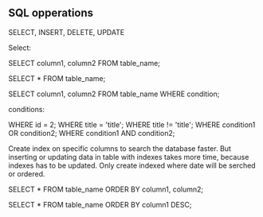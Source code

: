 ## SQL opperations

SELECT, INSERT, DELETE, UPDATE

Select:

SELECT column1, column2
FROM table_name;

SELECT *
FROM table_name;

SELECT column1, column2
FROM table_name
WHERE condition;

conditions:

WHERE id = 2;
WHERE title = 'title';
WHERE title != 'title';
WHERE condition1 OR condition2;
WHERE condition1 AND condition2;

Create index on specific columns to search the database faster. But inserting or updating data in table with indexes takes more time, because indexes has to be updated. Only create indexed where date will be serched or ordered.

SELECT *
FROM table_name
ORDER BY column1, column2;

SELECT *
FROM table_name
ORDER BY column1 DESC;